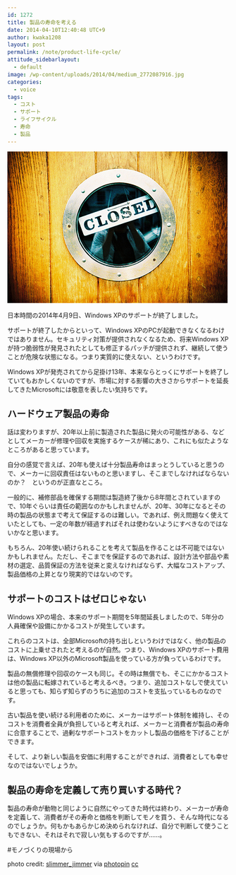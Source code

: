 ```yaml
---
id: 1272
title: 製品の寿命を考える
date: 2014-04-10T12:40:48 UTC+9
author: kwaka1208
layout: post
permalink: /note/product-life-cycle/
attitude_sidebarlayout:
  - default
image: /wp-content/uploads/2014/04/medium_2772087916.jpg
categories:
  - voice
tags:
  - コスト
  - サポート
  - ライフサイクル
  - 寿命
  - 製品
---
```

![closed](/assets/images/2014/04/medium_2772087916.jpg)

日本時間の2014年4月9日、Windows XPのサポートが終了しました。

サポートが終了したからといって、Windows XPのPCが起動できなくなるわけではありません。セキュリティ対策が提供されなくなるため、将来Windows XPが持つ脆弱性が発見されたとしても修正するパッチが提供されず、継続して使うことが危険な状態になる。つまり実質的に使えない、というわけです。

Windows XPが発売されてから足掛け13年、本来ならとっくにサポートを終了していてもおかしくないのですが、市場に対する影響の大きさからサポートを延長してきたMicrosoftには敬意を表したい気持ちです。

## ハードウェア製品の寿命
話は変わりますが、20年以上前に製造された製品に発火の可能性がある、などとしてメーカーが修理や回収を実施するケースが稀にあり、これにも似たようなところがあると思っています。

自分の感覚で言えば、20年も使えば十分製品寿命はまっとうしていると思うので、メーカーに回収責任はないものと思いますし、そこまでしなければならないのか？　というのが正直なところ。

一般的に、補修部品を確保する期間は製造終了後から8年間とされていますので、10年ぐらいは責任の範囲なのかもしれませんが、20年、30年になるとその時の製品の状態まで考えて保証するのは難しい。であれば、例え問題なく使えていたとしても、一定の年数が経過すればそれは使わないようにすべきなのではないかなと思います。

もちろん、20年使い続けられることを考えて製品を作ることは不可能ではないかもしれません。ただし、そこまでを保証するのであれば、設計方法や部品や素材の選定、品質保証の方法を従来と変えなければならず、大幅なコストアップ、製品価格の上昇となり現実的ではないのです。

## サポートのコストはゼロじゃない
Windows XPの場合、本来のサポート期間を5年間延長しましたので、5年分の人員確保や設備にかかるコストが発生しています。

これらのコストは、全部Microsoftの持ち出しというわけではなく、他の製品のコストに上乗せされたと考えるのが自然。つまり、Windows XPのサポート費用は、Windows XP以外のMicrosoft製品を使っている方が負っているわけです。

製品の無償修理や回収のケースも同じ。その時は無償でも、そこにかかるコストは他の製品に転嫁されていると考えるべき。つまり、追加コストなしで使えていると思っても、知らず知らずのうちに追加のコストを支払っているものなのです。

古い製品を使い続ける利用者のために、メーカーはサポート体制を維持し、そのコストを消費者全員が負担していると考えれば、メーカーと消費者が製品の寿命に合意することで、過剰なサポートコストをカットし製品の価格を下げることができます。

そして、より新しい製品を安価に利用することができれば、消費者としても幸せなのではないでしょうか。

## 製品の寿命を定義して売り買いする時代？
製品の寿命が動物と同じように自然にやってきた時代は終わり、メーカーが寿命を定義して、消費者がその寿命と価格を判断してモノを買う、そんな時代になるのでしょうか。何もかもあらかじめ決められなければ、自分で判断して使うこともできない、それはそれで寂しい気もするのですが……。

#モノづくりの現場から

photo credit: [slimmer_jimmer](http://www.flickr.com/photos/slimjim/2772087916/) via [photopin](http://photopin.com) [cc](http://creativecommons.org/licenses/by-nc-nd/2.0/)